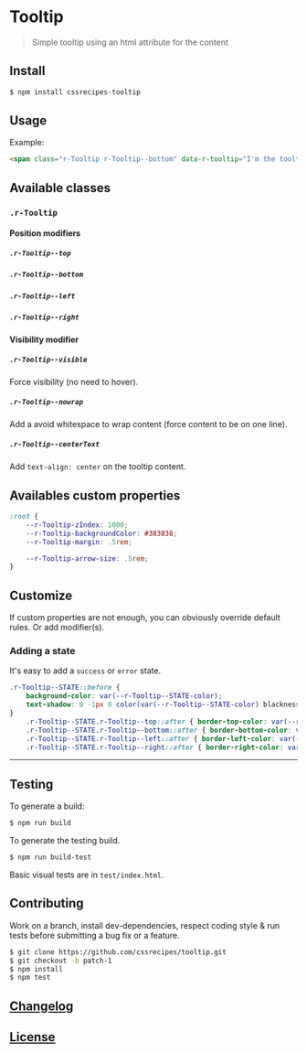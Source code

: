 # Tooltip

> Simple tooltip using an html attribute for the content

## Install

```sh
$ npm install cssrecipes-tooltip
```

## Usage

Example:

```html
<span class="r-Tooltip r-Tooltip--bottom" data-r-tooltip="I'm the tooltip body">Hover me to see the tooltip !</span>
```

## Available classes

### `.r-Tooltip`

#### Position modifiers

##### `.r-Tooltip--top`
##### `.r-Tooltip--bottom`
##### `.r-Tooltip--left`
##### `.r-Tooltip--right`

#### Visibility modifier

##### `.r-Tooltip--visible`

Force visibility (no need to hover).

##### `.r-Tooltip--nowrap`

Add a avoid whitespace to wrap content (force content to be on one line).

##### `.r-Tooltip--centerText`

Add `text-align: center` on the tooltip content.


## Availables custom properties

```css
:root {
	--r-Tooltip-zIndex: 1000;
	--r-Tooltip-backgroundColor: #383838;
	--r-Tooltip-margin: .5rem;

	--r-Tooltip-arrow-size: .5rem;
}
```

## Customize

If custom properties are not enough, you can obviously override default rules. Or add modifier(s).

### Adding a state

It's easy to add a `success` or `error` state.

```css
.r-Tooltip--STATE::before {
	background-color: var(--r-Tooltip--STATE-color);
	text-shadow: 0 -1px 0 color(var(--r-Tooltip--STATE-color) blackness(90%));
}
	.r-Tooltip--STATE.r-Tooltip--top::after { border-top-color: var(--r-Tooltip--STATE-color) }
	.r-Tooltip--STATE.r-Tooltip--bottom::after { border-bottom-color: var(--r-Tooltip--STATE-color) }
	.r-Tooltip--STATE.r-Tooltip--left::after { border-left-color: var(--r-Tooltip--STATE-color) }
	.r-Tooltip--STATE.r-Tooltip--right::after { border-right-color: var(--r-Tooltip--STATE-color) }
```

---

## Testing

To generate a build:

```sh
$ npm run build
```

To generate the testing build.

```sh
$ npm run build-test
```

Basic visual tests are in `test/index.html`.

## Contributing

Work on a branch, install dev-dependencies, respect coding style & run tests before submitting a bug fix or a feature.

```sh
$ git clone https://github.com/cssrecipes/tooltip.git
$ git checkout -b patch-1
$ npm install
$ npm test
```

## [Changelog](CHANGELOG.md)

## [License](LICENSE)
